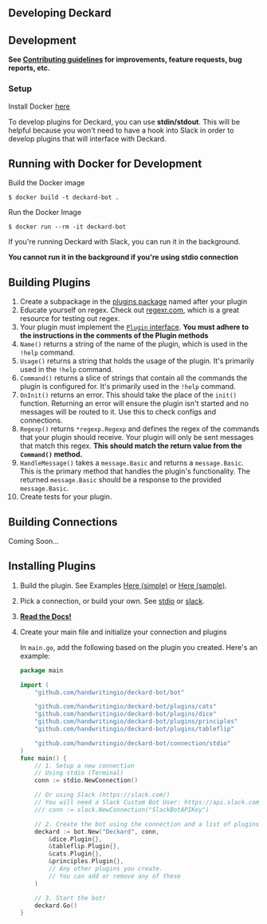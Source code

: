Developing Deckard
----------

## Development

**See [Contributing guidelines](CONTRIBUTING.md) for improvements, feature requests,
bug reports, etc.**

### Setup

Install Docker [here](https://docs.docker.com/installation/)

To develop plugins for Deckard, you can use **stdin/stdout**. This will be
helpful because you won't need to have a hook into Slack in order to develop
plugins that will interface with Deckard.

## Running with Docker for Development

Build the Docker image

	$ docker build -t deckard-bot .

Run the Docker Image

	$ docker run --rm -it deckard-bot

If you're running Deckard with Slack, you can run it in the background.

**You cannot run it in the background if you're using stdio connection**

## Building Plugins

1. Create a subpackage in the [plugins package](plugins) named after your plugin
1. Educate yourself on regex. Check out [regexr.com](http://www.regexr.com/), which is a great resource for testing out regex.
1. Your plugin must implement the [`Plugin` interface](plugins/plugin.go#L62).
**You must adhere to the instructions in the comments of the Plugin methods**
  1. `Name()` returns a string of the name of the plugin, which is used in the `!help` command.
  1. `Usage()` returns a string that holds the usage of the plugin. It's primarily used in the `!help` command.
  1. `Command()` returns a slice of strings that contain all the commands the plugin is configured for. It's primarily used in the `!help` command.
  1. `OnInit()` returns an error. This should take the place of the `init()` function. Returning an error will ensure
  the plugin isn't started and no messages will be routed to it. Use this to check configs and connections.
  1. `Regexp()` returns `*regexp.Regexp` and defines the regex of the commands that your plugin
	should receive. Your plugin will only be sent messages that match this regex. **This should match the return value
	from the `Command()` method.**
  1. `HandleMessage()` takes a `message.Basic` and returns a `message.Basic`. This is the primary method that handles the plugin's functionality. The returned `message.Basic` should be a response to the provided `message.Basic`.
1. Create tests for your plugin.

## Building Connections

Coming Soon...

## Installing Plugins

1. Build the plugin. See Examples [Here (simple)](plugins/tableflip/tableflip.go) or [Here (sample)](plugins/sample/sample.go).

1. Pick a connection, or build your own. See [stdio](connections/stdio/stdio.go) or [slack](connections/slack/slack.go).

1. **[Read the Docs!](https://godoc.org/github.com/handwritingio/deckard-bot)**

1. Create your main file and initialize your connection and plugins

	In `main.go`, add the following based on the plugin you created. Here's an example:

	```go
	package main

	import (
		"github.com/handwritingio/deckard-bot/bot"

		"github.com/handwritingio/deckard-bot/plugins/cats"
		"github.com/handwritingio/deckard-bot/plugins/dice"
		"github.com/handwritingio/deckard-bot/plugins/principles"
		"github.com/handwritingio/deckard-bot/plugins/tableflip"

		"github.com/handwritingio/deckard-bot/connection/stdio"
	)
	func main() {
		// 1. Setup a new connection
		// Using stdio (Terminal)
		conn := stdio.NewConnection()

		// Or using Slack (https://slack.com/)
		// You will need a Slack Custom Bot User: https://api.slack.com/bot-users#custom_bot_users
		/// conn := slack.NewConnection("SlackBotAPIKey")

		// 2. Create the bot using the connection and a list of plugins
		deckard := bot.New("Deckard", conn,
			&dice.Plugin{},
			&tableflip.Plugin{},
			&cats.Plugin{},
			&principles.Plugin{},
			// Any other plugins you create.
			// You can add or remove any of these
		)

		// 3. Start the bot!
		deckard.Go()
	}
	```
